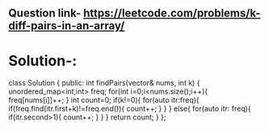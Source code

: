 ## Question link- https://leetcode.com/problems/k-diff-pairs-in-an-array/
# Solution-:

class Solution {
public:
    int findPairs(vector<int>& nums, int k) {
        unordered_map<int,int> freq;
        for(int i=0;i<nums.size();i++){
            freq[nums[i]]++;
        }
        int count=0;
        if(k!=0){
            for(auto itr:freq){
                if(freq.find(itr.first+k)!=freq.end()){
                    count++;
                }
            }
        }
        else{
            for(auto itr: freq){
                if(itr.second>1){
                    count++;
                }
            }
        }
        return count;
    }
};
